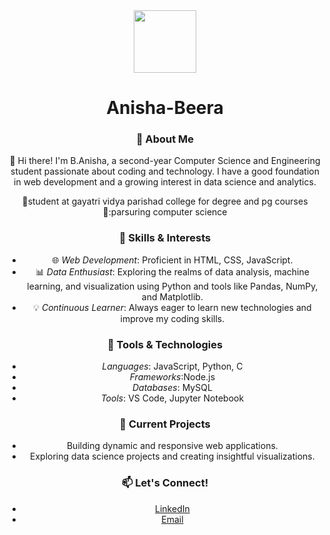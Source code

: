 <div id="header" align='center' >
  <img src="https://giphy.com/stickers/mrurbinaco-mr-urbina-office-paTz7UZbPfTZFRYnnB" width="100px"></img>

# Anisha-Beera
### 🌟 About Me

👋 Hi there! I'm B.Anisha, a second-year Computer Science and Engineering student passionate about coding and technology. I have a good foundation in web development and a growing interest in data science and analytics.

🏫student at gayatri vidya parishad college for degree and pg courses
📖:parsuring computer science

### 🚀 Skills & Interests

- 🌐 *Web Development*: Proficient in HTML, CSS, JavaScript.
- 📊 *Data Enthusiast*: Exploring the realms of data analysis, machine learning, and visualization using Python and tools like Pandas, NumPy, and Matplotlib.
- 💡 *Continuous Learner*: Always eager to learn new technologies and improve my coding skills.

### 🔧 Tools & Technologies

- *Languages*: JavaScript, Python, C
- *Frameworks*:Node.js
- *Databases*: MySQL
- *Tools*: VS Code, Jupyter Notebook

### 🌱 Current Projects

- Building dynamic and responsive web applications.
- Exploring data science projects and creating insightful visualizations.

### 📫 Let's Connect!

- [LinkedIn](www.linkedin.com/in/anisha-beera-676b1b260)
- [Email](anishadeepthi2005@gmail.com)
